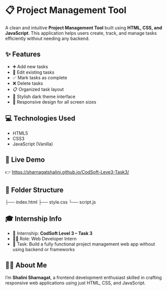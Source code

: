 # 📋 Project Management Tool

A clean and intuitive **Project Management Tool** built using **HTML, CSS, and JavaScript**. This application helps users create, track, and manage tasks efficiently without needing any backend.

## ✨ Features

- ➕ Add new tasks  
- 📝 Edit existing tasks  
- ✅ Mark tasks as complete  
- ❌ Delete tasks  
- 📋 Organized task layout  
- 🌙 Stylish dark theme interface  
- 📱 Responsive design for all screen sizes

## 💻 Technologies Used

- HTML5  
- CSS3  
- JavaScript (Vanilla)

## 🔗 Live Demo

👉 https://sharnagatshalini.github.io/CodSoft-Leve3-Task3/

## 📁 Folder Structure

├── index.html
├── style.css
└── script.js

## 🎓 Internship Info

- 💼 Internship: **CodSoft Level 3 – Task 3**  
- 👩‍💻 Role: Web Developer Intern  
- 📌 Task: Build a fully functional project management web app without using backend or frameworks

## 🙋‍♀️ About Me

I’m **Shalini Sharnagat**, a frontend development enthusiast skilled in crafting responsive web applications using just HTML, CSS, and JavaScript.
